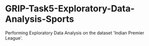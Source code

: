 # GRIP-Task5-Exploratory-Data-Analysis-Sports
Performing Exploratory Data Analysis on the dataset 'Indian Premier League'.
